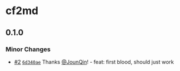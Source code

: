 # cf2md

## 0.1.0
### Minor Changes



- [#2](https://github.com/rx-ts/cf2md/pull/2) [`6d340ae`](https://github.com/rx-ts/cf2md/commit/6d340ae48f25c66c4c1ea843c12dd9ea3c283df1) Thanks [@JounQin](https://github.com/JounQin)! - feat: first blood, should just work
